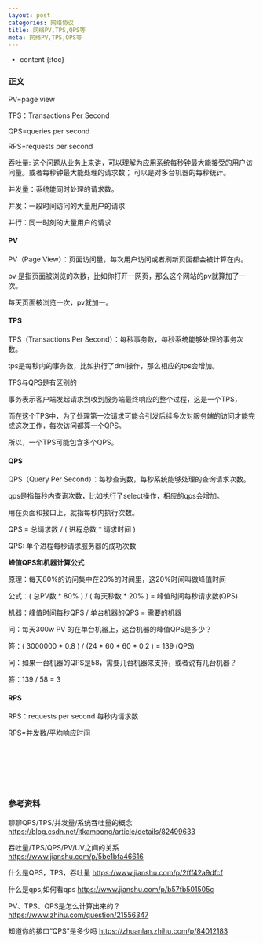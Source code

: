 ```yaml
---
layout: post
categories: 网络协议
title: 网络PV,TPS,QPS等
meta: 网络PV,TPS,QPS等
---
```

* content
{:toc}

### 正文

PV=page view

TPS：Transactions Per Second

QPS=queries per second

RPS=requests per second

吞吐量: 这个问题从业务上来讲，可以理解为应用系统每秒钟最大能接受的用户访问量。或者每秒钟最大能处理的请求数； 可以是对多台机器的每秒统计。

并发量：系统能同时处理的请求数。  

并发：一段时间访问的大量用户的请求

并行：同一时刻的大量用户的请求


#### PV

PV（Page View）：页面访问量，每次用户访问或者刷新页面都会被计算在内。

pv 是指页面被浏览的次数，比如你打开一网页，那么这个网站的pv就算加了一次。

每天页面被浏览一次，pv就加一。

#### TPS

TPS（Transactions Per Second）：每秒事务数，每秒系统能够处理的事务次数。

tps是每秒内的事务数，比如执行了dml操作，那么相应的tps会增加。

TPS与QPS是有区别的

事务表示客户端发起请求到收到服务端最终响应的整个过程，这是一个TPS，

而在这个TPS中，为了处理第一次请求可能会引发后续多次对服务端的访问才能完成这次工作，每次访问都算一个QPS。

所以，一个TPS可能包含多个QPS。

#### QPS

QPS（Query Per Second）：每秒查询数，每秒系统能够处理的查询请求次数。

qps是指每秒内查询次数，比如执行了select操作，相应的qps会增加。

用在页面和接口上，就指每秒内执行次数。

QPS = 总请求数 / ( 进程总数 * 请求时间 )

QPS: 单个进程每秒请求服务器的成功次数

**峰值QPS和机器计算公式**

原理：每天80%的访问集中在20%的时间里，这20%时间叫做峰值时间

公式：( 总PV数 * 80% ) / ( 每天秒数 * 20% ) = 峰值时间每秒请求数(QPS)

机器：峰值时间每秒QPS / 单台机器的QPS = 需要的机器

问：每天300w PV 的在单台机器上，这台机器的峰值QPS是多少？

答：( 3000000 * 0.8 ) / (24 * 60 * 60 * 0.2 ) = 139 (QPS)

问：如果一台机器的QPS是58，需要几台机器来支持，或者说有几台机器？

答：139 / 58 = 3

#### RPS

RPS：requests per second   每秒内请求数

RPS=并发数/平均响应时间


<br/><br/><br/><br/><br/>
### 参考资料

聊聊QPS/TPS/并发量/系统吞吐量的概念 <https://blog.csdn.net/itkampong/article/details/82499633>

吞吐量/TPS/QPS/PV/UV之间的关系 <https://www.jianshu.com/p/5be1bfa46616>

什么是QPS，TPS，吞吐量 <https://www.jianshu.com/p/2fff42a9dfcf>

什么是qps,如何看qps <https://www.jianshu.com/p/b57fb501505c>

PV、TPS、QPS是怎么计算出来的？ <https://www.zhihu.com/question/21556347>

知道你的接口“QPS”是多少吗 <https://zhuanlan.zhihu.com/p/84012183>

